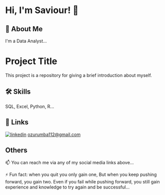 
# Hi, I'm Saviour! 👋


## 🚀 About Me
I'm a Data Analyst...


# Project Title

This project is a repository for giving a brief introduction about myself.


## 🛠 Skills
SQL, Excel, Python, R...


## 🔗 Links
[![linkedin](https://img.shields.io/badge/linkedin-0A66C2?style=for-the-badge&logo=linkedin&logoColor=white)](https://www.linkedin.com/in/duru-saviour-20275123b/)
ozurumba112@gmail.com


## Others
📫 You can reach me via any of my social media links above...

⚡️ Fun fact: when you quit you only gain one, But when you keep pushing forward, you gain two. Even if you fail while pushing forward, you still gain experience and knowledge to try again and be successful...

